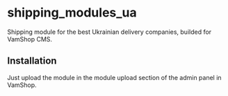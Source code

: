shipping_modules_ua
===================

Shipping module for the best Ukrainian delivery companies, builded for VamShop CMS.

Installation
---------------------

Just upload the module in the module upload section of the admin panel in VamShop.
